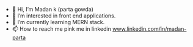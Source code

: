 - 👋 Hi, I’m Madan k (parta gowda)
- 👀 I’m interested in front end applications.
- 🌱 I’m currently learning MERN stack.
- 📫 How to reach me pink me in linkedin www.linkedin.com/in/madan-parta

<!---
Madanparta/Madanparta is a ✨ special ✨ repository because its `README.md` (this file) appears on your GitHub profile.
You can click the Preview link to take a look at your changes.
--->
